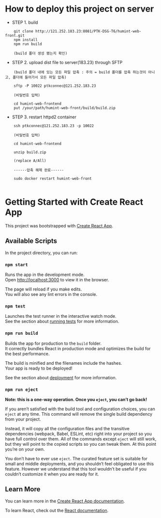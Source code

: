 # How to deploy this project on server

- STEP 1. build
```
    git clone http://121.252.183.23:8081/PTK-DSG-T6/humint-web-front.git
    npm install
    npm run build

    (build 폴더 생성 됐는지 확인)
```

- STEP 2. upload dist file to server(183.23) through SFTP
```
    (build 폴더 내에 있는 모든 파일 압축 : 주의 = build 폴더를 압축 하는것이 아니고, 폴더에 들어가서 모든 파일 압축)

    sftp -P 10022 ptkconnec@121.252.183.23

    (비밀번호 입력)

    cd humint-web-frontend
    put /your/path/humint-web-front/build/build.zip

```

- STEP 3. restart httpd2 container
```
    ssh ptkconnec@121.252.183.23 -p 10022

    (비밀번호 입력)

    cd humint-web-frontend

    unzip build.zip

    (replace A/All)

    ------압축 해제 완료------

    sudo docker restart humint-web-front


```





# Getting Started with Create React App

This project was bootstrapped with [Create React App](https://github.com/facebook/create-react-app).

## Available Scripts

In the project directory, you can run:

### `npm start`

Runs the app in the development mode.\
Open [http://localhost:3000](http://localhost:3000) to view it in the browser.

The page will reload if you make edits.\
You will also see any lint errors in the console.

### `npm test`

Launches the test runner in the interactive watch mode.\
See the section about [running tests](https://facebook.github.io/create-react-app/docs/running-tests) for more information.

### `npm run build`

Builds the app for production to the `build` folder.\
It correctly bundles React in production mode and optimizes the build for the best performance.

The build is minified and the filenames include the hashes.\
Your app is ready to be deployed!

See the section about [deployment](https://facebook.github.io/create-react-app/docs/deployment) for more information.

### `npm run eject`

**Note: this is a one-way operation. Once you `eject`, you can’t go back!**

If you aren’t satisfied with the build tool and configuration choices, you can `eject` at any time. This command will remove the single build dependency from your project.

Instead, it will copy all the configuration files and the transitive dependencies (webpack, Babel, ESLint, etc) right into your project so you have full control over them. All of the commands except `eject` will still work, but they will point to the copied scripts so you can tweak them. At this point you’re on your own.

You don’t have to ever use `eject`. The curated feature set is suitable for small and middle deployments, and you shouldn’t feel obligated to use this feature. However we understand that this tool wouldn’t be useful if you couldn’t customize it when you are ready for it.

## Learn More

You can learn more in the [Create React App documentation](https://facebook.github.io/create-react-app/docs/getting-started).

To learn React, check out the [React documentation](https://reactjs.org/).
